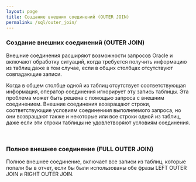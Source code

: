 ```yaml
---
layout: page
title: Создание внешних соединений (OUTER JOIN)
permalink: /sql/outer_join/
---
```


### Создание внешних соединений (OUTER JOIN)


Внешние соединения расширяют возможности запросов Oracle и включают обработку ситуаций, когда требуется получить информацию из таблиц даже в том случае, если в общих столбцах отсутствуют совпадающие записи.


Когда в общем столбце одной из таблиц отсутствует соответствующая информация, оператор соединения игнорирует эту запись таблицы. Эта проблема может быть решена с помощью запроса с внешним соединением. Внешние соединения возвращают строки, соответствующие условиям соединениия выполняемого запроса, но они возвращают также и некоторые или все строки одной из таблиц, даже если эти строки таблицы не удовлетворяют условиям соединения.



<br/>
<h3>Полное внешнее соединение (FULL OUTER JOIN)</h3>


Полное внешнее соединение, включает все записи из таблиц, которые попали бы в отчет, если бы были использованы обе фразы LEFT OUTER JOIN и RIGHT OUTER JOIN.
